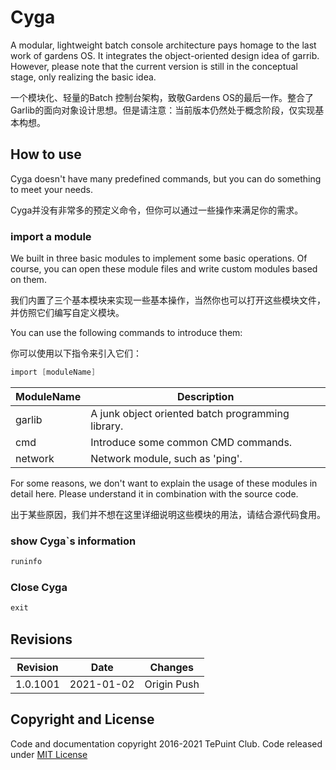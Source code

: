 # Cyga

A modular, lightweight batch console architecture pays homage to the last work of gardens OS. It integrates the object-oriented design idea of garrib. However, please note that the current version is still in the conceptual stage, only realizing the basic idea.

一个模块化、轻量的Batch 控制台架构，致敬Gardens OS的最后一作。整合了Garlib的面向对象设计思想。但是请注意：当前版本仍然处于概念阶段，仅实现基本构想。

## How to use

Cyga doesn't have many predefined commands, but you can do something to meet your needs.

Cyga并没有非常多的预定义命令，但你可以通过一些操作来满足你的需求。

### import a module

We built in three basic modules to implement some basic operations. Of course, you can open these module files and write custom modules based on them.

我们内置了三个基本模块来实现一些基本操作，当然你也可以打开这些模块文件，并仿照它们编写自定义模块。

You can use the following commands to introduce them:

你可以使用以下指令来引入它们：

```s
import [moduleName]
```

ModuleName | Description
---|---
garlib | A junk object oriented batch programming library.
cmd | Introduce some common CMD commands.
network | Network module, such as 'ping'.

For some reasons, we don't want to explain the usage of these modules in detail here. Please understand it in combination with the source code.

出于某些原因，我们并不想在这里详细说明这些模块的用法，请结合源代码食用。

### show Cyga`s information

```s
runinfo
```

### Close Cyga

```s
exit
```

## Revisions

Revision | Date | Changes
---|---|---
1.0.1001 | 2021-01-02 | Origin Push

## Copyright and License

Code and documentation copyright 2016-2021 TePuint Club. Code released under [MIT License](https://github.com/AyalaKaguya/Cyga/blob/main/LICENSE)